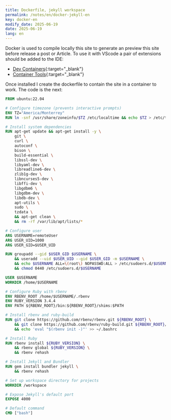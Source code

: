 ```yaml
---
title: Dockerfile, jekyll workspace
permalink: /notes/en/docker-jekyll-en
key: docker-en
modify_date: 2025-06-19
date: 2025-06-19  
lang: en 
---
```


Docker is used to compile locally this site to generate an preview this site before release a post or Article.
To use it with VScode a pair of extensions should be added to the IDE:
- [Dev Containers](https://marketplace.visualstudio.com/items?itemName=ms-vscode-remote.remote-containers){:target="_blank"}   
- [Container Tools](https://marketplace.visualstudio.com/items?itemName=ms-azuretools.vscode-containers){:target="_blank"}

Once installed I create the dockerfile to contain the site in a container to work.
The code is the next:

```dockerfile
FROM ubuntu:22.04

# Configure timezone (prevents interactive prompts)
ENV TZ="America/Monterrey"
RUN ln -snf /usr/share/zoneinfo/$TZ /etc/localtime && echo $TZ > /etc/timezone

# Install system dependencies
RUN apt-get update && apt-get install -y \
    git \
    curl \
    autoconf \
    bison \
    build-essential \
    libssl-dev \
    libyaml-dev \
    libreadline6-dev \
    zlib1g-dev \
    libncurses5-dev \
    libffi-dev \
    libgdbm6 \
    libgdbm-dev \
    libdb-dev \
    apt-utils \
    sudo \
    tzdata \
    && apt-get clean \
    && rm -rf /var/lib/apt/lists/*

# Configure user
ARG USERNAME=remoteUser
ARG USER_UID=1000
ARG USER_GID=$USER_UID

RUN groupadd --gid $USER_GID $USERNAME \
    && useradd --uid $USER_UID --gid $USER_GID -m $USERNAME \
    && echo $USERNAME ALL=\(root\) NOPASSWD:ALL > /etc/sudoers.d/$USERNAME \
    && chmod 0440 /etc/sudoers.d/$USERNAME

USER $USERNAME
WORKDIR /home/$USERNAME

# Configure Ruby with rbenv
ENV RBENV_ROOT /home/$USERNAME/.rbenv
ENV RUBY_VERSION 3.4.4
ENV PATH ${RBENV_ROOT}/bin:${RBENV_ROOT}/shims:$PATH

# Install rbenv and ruby-build
RUN git clone https://github.com/rbenv/rbenv.git ${RBENV_ROOT} \
    && git clone https://github.com/rbenv/ruby-build.git ${RBENV_ROOT}/plugins/ruby-build \
    && echo 'eval "$(rbenv init -)"' >> ~/.bashrc

# Install Ruby
RUN rbenv install ${RUBY_VERSION} \
    && rbenv global ${RUBY_VERSION} \
    && rbenv rehash

# Install Jekyll and Bundler
RUN gem install bundler jekyll \
    && rbenv rehash

# Set up workspace directory for projects
WORKDIR /workspace

# Expose Jekyll's default port
EXPOSE 4000

# Default command
CMD ["bash"]
```


